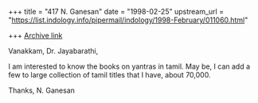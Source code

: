 +++
title = "417 N. Ganesan"
date = "1998-02-25"
upstream_url = "https://list.indology.info/pipermail/indology/1998-February/011060.html"

+++
[Archive link](https://list.indology.info/pipermail/indology/1998-February/011060.html)

Vanakkam, Dr. Jayabarathi,

I am interested to know the books on yantras in tamil. May be,
I can add a few to large collection of tamil titles
that I have, about 70,000.

Thanks,
N. Ganesan



